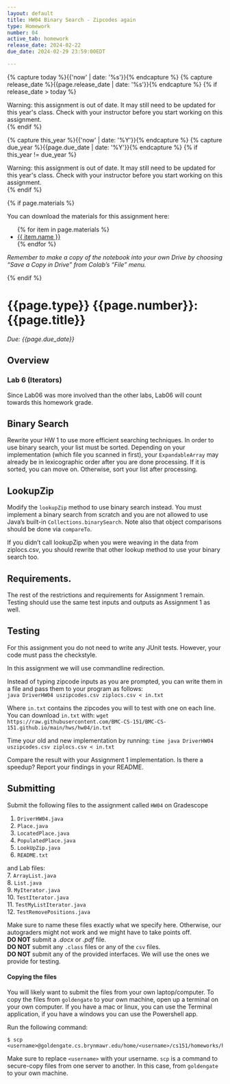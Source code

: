 ```yaml
---
layout: default
title: HW04 Binary Search - Zipcodes again
type: Homework
number: 04
active_tab: homework
release_date: 2024-02-22
due_date: 2024-02-29 23:59:00EDT

---
```


<!-- Check whether the assignment is ready to release -->
{% capture today %}{{'now' | date: '%s'}}{% endcapture %}
{% capture release_date %}{{page.release_date | date: '%s'}}{% endcapture %}
{% if release_date > today %} 
<div class="alert alert-danger">
Warning: this assignment is out of date.  It may still need to be updated for this year's class.  Check with your instructor before you start working on this assignment.
</div>
{% endif %}
<!-- End of check whether the assignment is up to date -->


<!-- Check whether the assignment is up to date -->
{% capture this_year %}{{'now' | date: '%Y'}}{% endcapture %}
{% capture due_year %}{{page.due_date | date: '%Y'}}{% endcapture %}
{% if this_year != due_year %} 
<div class="alert alert-danger">
Warning: this assignment is out of date.  It may still need to be updated for this year's class.  Check with your instructor before you start working on this assignment.
</div>
{% endif %}
<!-- End of check whether the assignment is up to date -->



{% if page.materials %}
<div class="alert alert-info">
You can download the materials for this assignment here:
<ul>
{% for item in page.materials %}
<li><a href="{{item.url}}">{{ item.name }}</a></li>
{% endfor %}
</ul>


<i>Remember to make a copy of the notebook into your own Drive by choosing “Save a Copy in Drive” from Colab’s “File” menu.</i>

</div>
{% endif %}





{{page.type}} {{page.number}}: {{page.title}}
=============================================================

_Due: {{page.due_date}}_

## Overview


### Lab 6 (Iterators)

Since Lab06 was more involved than the other labs, Lab06 will count towards this homework grade. 

## Binary Search

Rewrite your HW 1 to use more efficient searching techniques. In order to use binary search, your list must be sorted. 
Depending on your implementation (which file you scanned in first), your `ExpandableArray` may already be in lexicographic order after you are done processing. If it is sorted, you can move on. Otherwise, sort your list after processing. 

## LookupZip
Modify the `lookupZip` method to use binary search instead. 
You must implement a binary search from scratch and 
you are not allowed to use Java’s
built-in `Collections.binarySearch`. Note also that object comparisons
should be done via `compareTo`.

If you didn’t call lookupZip when you were weaving in the data from ziplocs.csv,
you should rewrite that other lookup method to use your binary search too.

## Requirements.

The rest of the restrictions and requirements for Assignment 1 remain. 
Testing should use the same test inputs and outputs as Assignment 1 as well.

## Testing

For this assignment you do not need to write any JUnit tests.
However, your code must pass the checkstyle.

In this assignment we will use commandline redirection.

Instead of typing zipcode inputs as you are prompted, you can write them in a file and pass them to your program as follows:     
`java DriverHW04 uszipcodes.csv ziplocs.csv < in.txt`

Where `in.txt` contains the zipcodes you will to test with one on each line.
You can download `in.txt` with: `wget https://raw.githubusercontent.com/BMC-CS-151/BMC-CS-151.github.io/main/hws/hw04/in.txt`


Time your old and new implementation by running:
`time java DriverHW04 uszipcodes.csv ziplocs.csv < in.txt`

Compare the result with your Assignment 1 implementation. Is there a
speedup? Report your findings in your README.

## Submitting

Submit the following files to the assignment called `HW04` on Gradescope

1. `DriverHW04.java`
2. `Place.java`
3. `LocatedPlace.java`
4. `PopulatedPlace.java `
5. `LookUpZip.java`
6. `README.txt`

and Lab files:  
7. `ArrayList.java`  
8. `List.java`    
9. `MyIterator.java`  
10. `TestIterator.java`   
11. `TestMyListIterator.java`  
12. `TestRemovePositions.java`  


Make sure to name these files exactly what we specify here. Otherwise,
our autograders might not work and we might have to take points off.
<br>
**DO NOT** submit a *.docx* or *.pdf* file.
<br>
**DO NOT** submit any `.class` files or any of the `csv` files.
<br>
**DO NOT** submit any of the provided interfaces. We will use the ones
we provide for testing.

#### Copying the files 
You will likely want to submit the files from your own laptop/computer.
To copy the files from `goldengate` to your own machine, 
open up a terminal on your own computer. If you have a mac or linux, you can use the 
Terminal application, if you have a windows you can use the Powershell app.

Run the following command:

```bassh
$ scp <username>@goldengate.cs.brynmawr.edu/home/<username>/cs151/homeworks/hw00/*
```

Make sure to replace `<username>` with your username. `scp` is a command to secure-copy files
from one server to another. In this case, from `goldengate` to your own machine.

